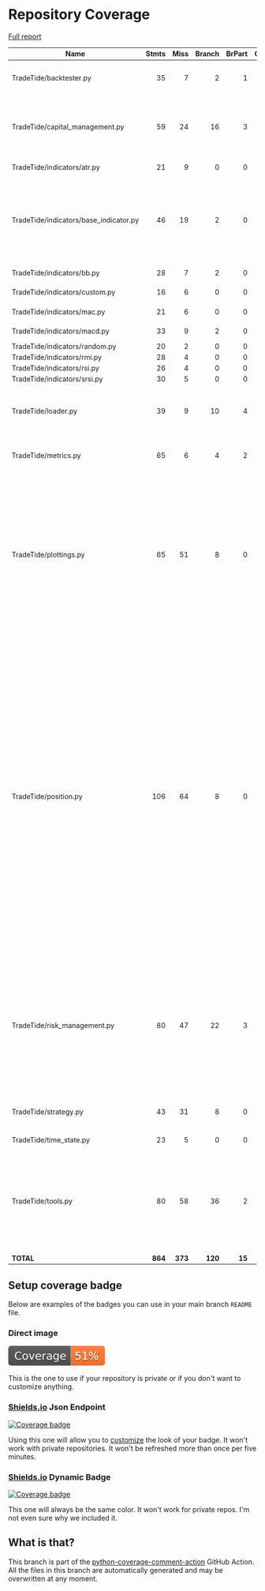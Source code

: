 # Repository Coverage

[Full report](https://htmlpreview.github.io/?https://github.com/MartinPdeS/TradeTide/blob/python-coverage-comment-action-data/htmlcov/index.html)

| Name                                    |    Stmts |     Miss |   Branch |   BrPart |   Cover |   Missing |
|---------------------------------------- | -------: | -------: | -------: | -------: | ------: | --------: |
| TradeTide/backtester.py                 |       35 |        7 |        2 |        1 |     78% |67-86, 149, 169-176 |
| TradeTide/capital\_management.py        |       59 |       24 |       16 |        3 |     53% |47, 99, 102, 113-124, 141, 156-190 |
| TradeTide/indicators/atr.py             |       21 |        9 |        0 |        0 |     57% |42-44, 65-73 |
| TradeTide/indicators/base\_indicator.py |       46 |       19 |        2 |        0 |     56% |25, 35, 38, 46-55, 65, 95-100, 103-114, 137-139, 152 |
| TradeTide/indicators/bb.py              |       28 |        7 |        2 |        0 |     70% |37-42, 54-66 |
| TradeTide/indicators/custom.py          |       16 |        6 |        0 |        0 |     62% |37, 40, 60-66 |
| TradeTide/indicators/mac.py             |       21 |        6 |        0 |        0 |     71% |46-54, 82-92 |
| TradeTide/indicators/macd.py            |       33 |        9 |        2 |        0 |     69% |45-69, 72-77 |
| TradeTide/indicators/random.py          |       20 |        2 |        0 |        0 |     90% |    39, 51 |
| TradeTide/indicators/rmi.py             |       28 |        4 |        0 |        0 |     86% |     46-64 |
| TradeTide/indicators/rsi.py             |       26 |        4 |        0 |        0 |     85% |     43-61 |
| TradeTide/indicators/srsi.py            |       30 |        5 |        0 |        0 |     83% |     43-54 |
| TradeTide/loader.py                     |       39 |        9 |       10 |        4 |     73% |31, 63->66, 67, 86-87, 114-128 |
| TradeTide/metrics.py                    |       65 |        6 |        4 |        2 |     88% |31-35, 59, 152-153 |
| TradeTide/plottings.py                  |       65 |       51 |        8 |        0 |     19% |40-43, 74-112, 130-141, 163-166, 187-200, 215-225, 241-243, 253-277, 288-299, 318-322 |
| TradeTide/position.py                   |      106 |       64 |        8 |        0 |     37% |48, 51-56, 63-69, 79-82, 91, 100, 109, 118-120, 124, 128, 132, 144-147, 154-156, 165-175, 186-189, 198-210, 226, 243-269, 272-276, 283-284, 291-299, 308, 312, 319-320, 329, 336-344, 348 |
| TradeTide/risk\_management.py           |       80 |       47 |       22 |        3 |     35% |32, 75, 90, 94-97, 118, 139-141, 154-164, 182-186, 196-205, 215-218, 231-244 |
| TradeTide/strategy.py                   |       43 |       31 |        8 |        0 |     24% |31-36, 47-57, 60, 63-118 |
| TradeTide/time\_state.py                |       23 |        5 |        0 |        0 |     78% |16-18, 21-22 |
| TradeTide/tools.py                      |       80 |       58 |       36 |        2 |     21% |23-34, 41, 52-65, 72-73, 79-80, 83-90, 93-94, 97-102, 105-117, 120-123 |
|                               **TOTAL** |  **864** |  **373** |  **120** |   **15** | **52%** |           |


## Setup coverage badge

Below are examples of the badges you can use in your main branch `README` file.

### Direct image

[![Coverage badge](https://raw.githubusercontent.com/MartinPdeS/TradeTide/python-coverage-comment-action-data/badge.svg)](https://htmlpreview.github.io/?https://github.com/MartinPdeS/TradeTide/blob/python-coverage-comment-action-data/htmlcov/index.html)

This is the one to use if your repository is private or if you don't want to customize anything.

### [Shields.io](https://shields.io) Json Endpoint

[![Coverage badge](https://img.shields.io/endpoint?url=https://raw.githubusercontent.com/MartinPdeS/TradeTide/python-coverage-comment-action-data/endpoint.json)](https://htmlpreview.github.io/?https://github.com/MartinPdeS/TradeTide/blob/python-coverage-comment-action-data/htmlcov/index.html)

Using this one will allow you to [customize](https://shields.io/endpoint) the look of your badge.
It won't work with private repositories. It won't be refreshed more than once per five minutes.

### [Shields.io](https://shields.io) Dynamic Badge

[![Coverage badge](https://img.shields.io/badge/dynamic/json?color=brightgreen&label=coverage&query=%24.message&url=https%3A%2F%2Fraw.githubusercontent.com%2FMartinPdeS%2FTradeTide%2Fpython-coverage-comment-action-data%2Fendpoint.json)](https://htmlpreview.github.io/?https://github.com/MartinPdeS/TradeTide/blob/python-coverage-comment-action-data/htmlcov/index.html)

This one will always be the same color. It won't work for private repos. I'm not even sure why we included it.

## What is that?

This branch is part of the
[python-coverage-comment-action](https://github.com/marketplace/actions/python-coverage-comment)
GitHub Action. All the files in this branch are automatically generated and may be
overwritten at any moment.